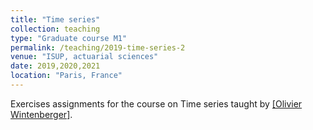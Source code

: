 ```yaml
---
title: "Time series"
collection: teaching
type: "Graduate course M1"
permalink: /teaching/2019-time-series-2
venue: "ISUP, actuarial sciences"
date: 2019,2020,2021
location: "Paris, France"
---
```


Exercises assignments for the course on Time series taught by [[Olivier Wintenberger]](http://wintenberger.fr/index.html).


